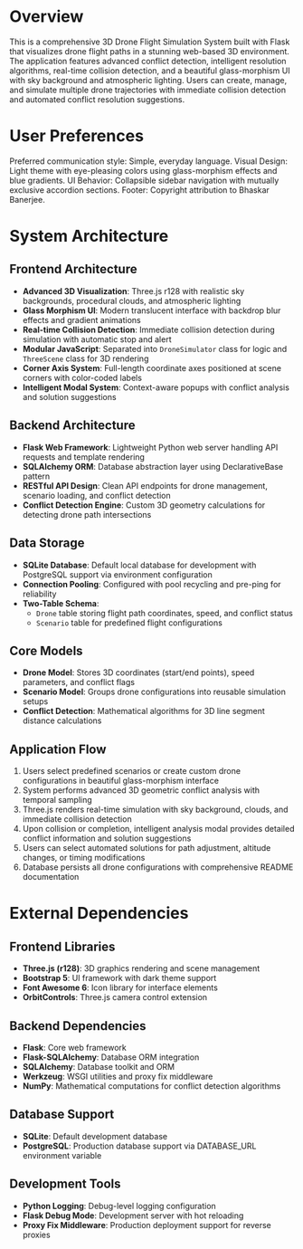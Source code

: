 # Overview

This is a comprehensive 3D Drone Flight Simulation System built with Flask that visualizes drone flight paths in a stunning web-based 3D environment. The application features advanced conflict detection, intelligent resolution algorithms, real-time collision detection, and a beautiful glass-morphism UI with sky background and atmospheric lighting. Users can create, manage, and simulate multiple drone trajectories with immediate collision detection and automated conflict resolution suggestions.

# User Preferences

Preferred communication style: Simple, everyday language.
Visual Design: Light theme with eye-pleasing colors using glass-morphism effects and blue gradients.
UI Behavior: Collapsible sidebar navigation with mutually exclusive accordion sections.
Footer: Copyright attribution to Bhaskar Banerjee.

# System Architecture

## Frontend Architecture
- **Advanced 3D Visualization**: Three.js r128 with realistic sky backgrounds, procedural clouds, and atmospheric lighting
- **Glass Morphism UI**: Modern translucent interface with backdrop blur effects and gradient animations
- **Real-time Collision Detection**: Immediate collision detection during simulation with automatic stop and alert
- **Modular JavaScript**: Separated into `DroneSimulator` class for logic and `ThreeScene` class for 3D rendering
- **Corner Axis System**: Full-length coordinate axes positioned at scene corners with color-coded labels
- **Intelligent Modal System**: Context-aware popups with conflict analysis and solution suggestions

## Backend Architecture
- **Flask Web Framework**: Lightweight Python web server handling API requests and template rendering
- **SQLAlchemy ORM**: Database abstraction layer using DeclarativeBase pattern
- **RESTful API Design**: Clean API endpoints for drone management, scenario loading, and conflict detection
- **Conflict Detection Engine**: Custom 3D geometry calculations for detecting drone path intersections

## Data Storage
- **SQLite Database**: Default local database for development with PostgreSQL support via environment configuration
- **Connection Pooling**: Configured with pool recycling and pre-ping for reliability
- **Two-Table Schema**: 
  - `Drone` table storing flight path coordinates, speed, and conflict status
  - `Scenario` table for predefined flight configurations

## Core Models
- **Drone Model**: Stores 3D coordinates (start/end points), speed parameters, and conflict flags
- **Scenario Model**: Groups drone configurations into reusable simulation setups
- **Conflict Detection**: Mathematical algorithms for 3D line segment distance calculations

## Application Flow
1. Users select predefined scenarios or create custom drone configurations in beautiful glass-morphism interface
2. System performs advanced 3D geometric conflict analysis with temporal sampling
3. Three.js renders real-time simulation with sky background, clouds, and immediate collision detection
4. Upon collision or completion, intelligent analysis modal provides detailed conflict information and solution suggestions
5. Users can select automated solutions for path adjustment, altitude changes, or timing modifications
6. Database persists all drone configurations with comprehensive README documentation

# External Dependencies

## Frontend Libraries
- **Three.js (r128)**: 3D graphics rendering and scene management
- **Bootstrap 5**: UI framework with dark theme support
- **Font Awesome 6**: Icon library for interface elements
- **OrbitControls**: Three.js camera control extension

## Backend Dependencies
- **Flask**: Core web framework
- **Flask-SQLAlchemy**: Database ORM integration
- **SQLAlchemy**: Database toolkit and ORM
- **Werkzeug**: WSGI utilities and proxy fix middleware
- **NumPy**: Mathematical computations for conflict detection algorithms

## Database Support
- **SQLite**: Default development database
- **PostgreSQL**: Production database support via DATABASE_URL environment variable

## Development Tools
- **Python Logging**: Debug-level logging configuration
- **Flask Debug Mode**: Development server with hot reloading
- **Proxy Fix Middleware**: Production deployment support for reverse proxies